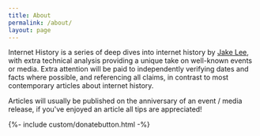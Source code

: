 ```yaml
---
title: About
permalink: /about/
layout: page
---
```


Internet History is a series of deep dives into internet history by [Jake Lee](https://jakelee.co.uk/about/), with extra technical analysis providing a unique take on well-known events or media. Extra attention will be paid to independently verifying dates and facts where possible, and referencing all claims, in contrast to most contemporary articles about internet history.

Articles will usually be published on the anniversary of an event / media release, if you've enjoyed an article all tips are appreciated!

{%- include custom/donatebutton.html -%}